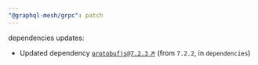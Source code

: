 ```yaml
---
"@graphql-mesh/grpc": patch
---
```

dependencies updates:
  - Updated dependency [`protobufjs@7.2.3` ↗︎](https://www.npmjs.com/package/protobufjs/v/7.2.3) (from `7.2.2`, in `dependencies`)
